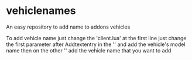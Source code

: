 # vehiclenames
An easy repository to add name to addons vehicles

To add vehicle name just change the 'client.lua'
at the first line just change the first parameter after Addtextentry in the '' and add the vehicle's model name
then on the other '' add the vehicle name that you want to add

